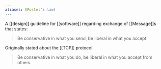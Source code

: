 ```yaml
---
aliases: [Postel's law]
---
```


A [[design]] guideline for [[software]] regarding exchange of [[Message]]s that states:

> Be conservative in what you send, be liberal in what you accept

Originally stated about the [[TCP]] protocol

> Be conservative in what you do, be liberal in what you accept from others
